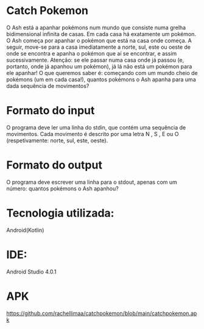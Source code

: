 # Catch Pokemon

O Ash está a apanhar pokémons num mundo que consiste numa grelha bidimensional infinita de casas.
Em cada casa há exatamente um pokémon.
O Ash começa por apanhar o pokémon que está na casa onde começa. A seguir, move-se para a casa
imediatamente a norte, sul, este ou oeste de onde se encontra e apanha o pokémon que aí se encontrar,
e assim sucessivamente. Atenção: se ele passar numa casa onde já passou (e, portanto, onde já apanhou
um pokémon), já lá não está um pokémon para ele apanhar!
O que queremos saber é: começando com um mundo cheio de pokémons (um em cada casa!), quantos
pokémons o Ash apanha para uma dada sequência de movimentos?

# Formato do input
O programa deve ler uma linha do stdin, que contém uma sequência de movimentos. Cada movimento é
descrito por uma letra N , S , E ou O (respetivamente: norte, sul, este, oeste).

# Formato do output
O programa deve escrever uma linha para o stdout, apenas com um número: quantos pokémons o Ash
apanhou?

# Tecnologia utilizada:

Android(Kotlin) 

# IDE: 

Android Studio 4.0.1

# APK 

https://github.com/rachellimaa/catchpokemon/blob/main/catchpokemon.apk
